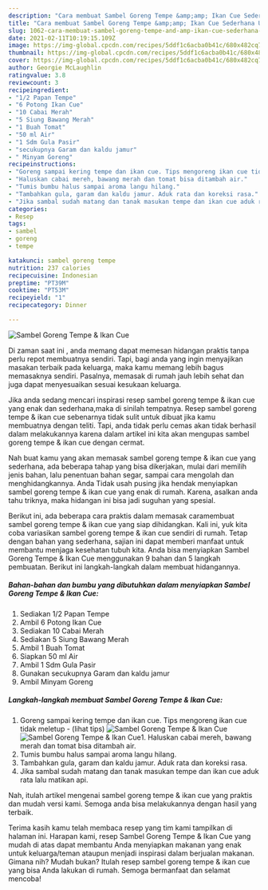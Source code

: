```yaml
---
description: "Cara membuat Sambel Goreng Tempe &amp;amp; Ikan Cue Sederhana Untuk Jualan"
title: "Cara membuat Sambel Goreng Tempe &amp;amp; Ikan Cue Sederhana Untuk Jualan"
slug: 1062-cara-membuat-sambel-goreng-tempe-and-amp-ikan-cue-sederhana-untuk-jualan
date: 2021-02-11T10:19:15.109Z
image: https://img-global.cpcdn.com/recipes/5ddf1c6acba0b41c/680x482cq70/sambel-goreng-tempe-ikan-cue-foto-resep-utama.jpg
thumbnail: https://img-global.cpcdn.com/recipes/5ddf1c6acba0b41c/680x482cq70/sambel-goreng-tempe-ikan-cue-foto-resep-utama.jpg
cover: https://img-global.cpcdn.com/recipes/5ddf1c6acba0b41c/680x482cq70/sambel-goreng-tempe-ikan-cue-foto-resep-utama.jpg
author: Georgie McLaughlin
ratingvalue: 3.8
reviewcount: 3
recipeingredient:
- "1/2 Papan Tempe"
- "6 Potong Ikan Cue"
- "10 Cabai Merah"
- "5 Siung Bawang Merah"
- "1 Buah Tomat"
- "50 ml Air"
- "1 Sdm Gula Pasir"
- "secukupnya Garam dan kaldu jamur"
- " Minyam Goreng"
recipeinstructions:
- "Goreng sampai kering tempe dan ikan cue. Tips mengoreng ikan cue tidak meletup           (lihat tips)"
- "Haluskan cabai mereh, bawang merah dan tomat bisa ditambah air."
- "Tumis bumbu halus sampai aroma langu hilang."
- "Tambahkan gula, garam dan kaldu jamur. Aduk rata dan koreksi rasa."
- "Jika sambal sudah matang dan tanak masukan tempe dan ikan cue aduk rata lalu matikan api."
categories:
- Resep
tags:
- sambel
- goreng
- tempe

katakunci: sambel goreng tempe 
nutrition: 237 calories
recipecuisine: Indonesian
preptime: "PT39M"
cooktime: "PT53M"
recipeyield: "1"
recipecategory: Dinner

---
```



![Sambel Goreng Tempe &amp; Ikan Cue](https://img-global.cpcdn.com/recipes/5ddf1c6acba0b41c/680x482cq70/sambel-goreng-tempe-ikan-cue-foto-resep-utama.jpg)

Di zaman  saat ini , anda memang dapat memesan hidangan praktis tanpa perlu repot membuatnya sendiri. Tapi, bagi anda yang ingin menyajikan masakan terbaik pada keluarga, maka kamu memang lebih bagus memasaknya sendiri. Pasalnya, memasak di rumah jauh lebih sehat dan juga dapat menyesuaikan sesuai kesukaan keluarga.

Jika anda sedang mencari inspirasi resep sambel goreng tempe &amp; ikan cue yang enak dan sederhana,maka di sinilah tempatnya. Resep sambel goreng tempe &amp; ikan cue  sebenarnya tidak sulit untuk dibuat jika kamu membuatnya dengan teliti. Tapi, anda tidak perlu cemas akan tidak berhasil dalam melakukannya 
karena dalam artikel ini kita akan mengupas sambel goreng tempe &amp; ikan cue dengan cermat.  



Nah buat kamu yang akan memasak sambel goreng tempe &amp; ikan cue yang sederhana, ada beberapa tahap yang bisa dikerjakan, mulai dari memilih jenis bahan, lalu penentuan bahan segar, sampai cara mengolah dan menghidangkannya. Anda Tidak usah pusing jika hendak menyiapkan sambel goreng tempe &amp; ikan cue yang enak di rumah. Karena, asalkan anda  tahu triknya, maka hidangan ini bisa jadi suguhan yang spesial.

Berikut ini, ada beberapa cara praktis  dalam memasak caramembuat sambel goreng tempe &amp; ikan cue yang siap dihidangkan. Kali ini, yuk kita coba variasikan sambel goreng tempe &amp; ikan cue sendiri di rumah. Tetap dengan bahan yang sederhana, sajian ini dapat memberi manfaat untuk membantu menjaga kesehatan tubuh kita. Anda bisa menyiapkan Sambel Goreng Tempe &amp; Ikan Cue menggunakan 9 bahan dan 5 langkah pembuatan. Berikut ini langkah-langkah dalam membuat hidangannya.

<!--inarticleads1-->

##### Bahan-bahan dan bumbu yang dibutuhkan dalam menyiapkan Sambel Goreng Tempe &amp; Ikan Cue:

1. Sediakan 1/2 Papan Tempe
1. Ambil 6 Potong Ikan Cue
1. Sediakan 10 Cabai Merah
1. Sediakan 5 Siung Bawang Merah
1. Ambil 1 Buah Tomat
1. Siapkan 50 ml Air
1. Ambil 1 Sdm Gula Pasir
1. Gunakan secukupnya Garam dan kaldu jamur
1. Ambil  Minyam Goreng




<!--inarticleads2-->

##### Langkah-langkah membuat Sambel Goreng Tempe &amp; Ikan Cue:

1. Goreng sampai kering tempe dan ikan cue. Tips mengoreng ikan cue tidak meletup -           (lihat tips)
<img src="https://img-global.cpcdn.com/steps/71d5d42ed0f5184c/160x128cq70/sambel-goreng-tempe-ikan-cue-langkah-memasak-1-foto.jpg" alt="Sambel Goreng Tempe &amp; Ikan Cue"><img src="https://img-global.cpcdn.com/steps/8a1590eee7151c4a/160x128cq70/sambel-goreng-tempe-ikan-cue-langkah-memasak-1-foto.jpg" alt="Sambel Goreng Tempe &amp; Ikan Cue">1. Haluskan cabai mereh, bawang merah dan tomat bisa ditambah air.
1. Tumis bumbu halus sampai aroma langu hilang.
1. Tambahkan gula, garam dan kaldu jamur. Aduk rata dan koreksi rasa.
1. Jika sambal sudah matang dan tanak masukan tempe dan ikan cue aduk rata lalu matikan api.




Nah, itulah artikel mengenai  sambel goreng tempe &amp; ikan cue  yang praktis dan mudah versi kami. Semoga anda bisa melakukannya dengan hasil yang terbaik. 

Terima kasih kamu telah membaca resep yang tim kami tampilkan di halaman ini. Harapan kami, resep  Sambel Goreng Tempe &amp; Ikan Cue yang mudah di atas dapat membantu Anda menyiapkan makanan yang enak untuk keluarga/teman ataupun menjadi inspirasi dalam berjualan makanan. Gimana nih? Mudah bukan? Itulah resep sambel goreng tempe &amp; ikan cue yang bisa Anda lakukan di rumah. Semoga bermanfaat dan selamat mencoba!

